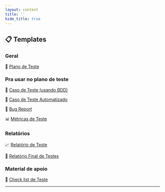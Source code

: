 ```yaml
---
layout: content
title: ''
hide_title: true
---
```


<!--
 TODO: deixar os tamplates baixaveis e com uma versão de exemplo 
 -->

## 📋 Templates 

### Geral
🧪 [Plano de Teste](./Plano_de_teste.md)  

### Pra usar no plano de teste

🧩 [Caso de Teste (usando BDD)](./Caso_de_teste.md)  

🤖 [Caso de Teste Automatizado](./teste_automatizado.md)  

🐞 [Bug Report](./bug.md)

📊 [Métricas de Teste](./metricas.md)  

### Relatórios

📈 [Relatório de Teste](./relatorio.md)  

📘 [Relatório Final de Testes](./relatorio_final.md)

### Material de apoio
📝 [Check list de Teste](./Checklist_teste.md)  

---
